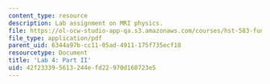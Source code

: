 ```yaml
---
content_type: resource
description: Lab assignment on MRI physics.
file: https://ol-ocw-studio-app-qa.s3.amazonaws.com/courses/hst-583-functional-magnetic-resonance-imaging-data-acquisition-and-analysis-fall-2008/42f233395613244efd22970d160723e5_lab4b.pdf
file_type: application/pdf
parent_uid: 6344a97b-cc11-05ad-4911-175f735ecf18
resourcetype: Document
title: 'Lab 4: Part II'
uid: 42f23339-5613-244e-fd22-970d160723e5
---
```


